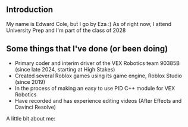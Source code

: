 ## Introduction
My name is Edward Cole, but I go by Eza :)
As of right now, I attend University Prep and I'm part of the class of 2028

## Some things that I've done (or been doing)
 - Primary coder and interim driver of the VEX Robotics team 90385B (since late 2024, starting at High Stakes)
 - Created several Roblox games using its game engine, Roblox Studio (since 2019)
 - In the process of making an easy to use PID C++ module for VEX Robotics
 - Have recorded and has experience editing videos (After Effects and Davinci Resolve)

A little bit about me:
